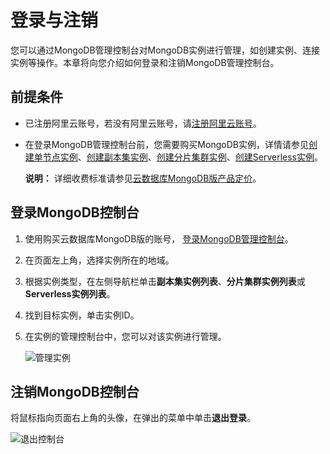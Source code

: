# 登录与注销

您可以通过MongoDB管理控制台对MongoDB实例进行管理，如创建实例、连接实例等操作。本章将向您介绍如何登录和注销MongoDB管理控制台。

## 前提条件

-   已注册阿里云账号，若没有阿里云账号，请[注册阿里云账号](https://account.aliyun.com/register/register.htm)。
-   在登录MongoDB管理控制台前，您需要购买MongoDB实例，详情请参见[创建单节点实例](/cn.zh-CN/快速入门/创建实例/创建单节点实例.md)、[创建副本集实例](/cn.zh-CN/快速入门/创建实例/创建副本集实例.md)、[创建分片集群实例](/cn.zh-CN/快速入门/创建实例/创建分片集群实例.md)、[创建Serverless实例](/cn.zh-CN/快速入门/创建实例/创建Serverless实例.md)。

    **说明：** 详细收费标准请参见[云数据库MongoDB版产品定价](https://www.aliyun.com/price/product#/mongodb/detail)。


## 登录MongoDB控制台

1.  使用购买云数据库MongoDB版的账号， [登录MongoDB管理控制台](https://mongodb.console.aliyun.com/)。
2.  在页面左上角，选择实例所在的地域。
3.  根据实例类型，在左侧导航栏单击**副本集实例列表**、**分片集群实例列表**或**Serverless实例列表**。
4.  找到目标实例，单击实例ID。
5.  在实例的管理控制台中，您可以对该实例进行管理。

    ![管理实例](https://static-aliyun-doc.oss-accelerate.aliyuncs.com/assets/img/zh-CN/9736819951/p37581.png)


## 注销MongoDB控制台

将鼠标指向页面右上角的头像，在弹出的菜单中单击**退出登录**。

![退出控制台](https://static-aliyun-doc.oss-accelerate.aliyuncs.com/assets/img/zh-CN/9736819951/p37580.png)

